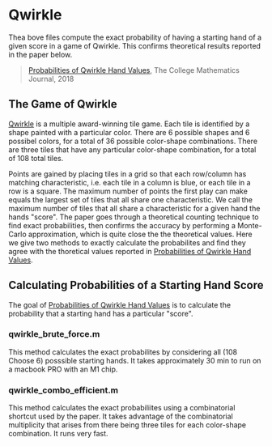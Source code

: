 # Qwirkle
Thea bove files compute the exact probability of having a starting hand of a given score in a game of Qwirkle. This confirms theoretical results reported in the paper below.

> [Probabilities of Qwirkle Hand Values](https://www.tandfonline.com/doi/abs/10.1080/07468342.2018.1490592?journalCode=ucmj20), The College Mathematics Journal, 2018

## The Game of Qwirkle
[Qwirkle](https://en.wikipedia.org/wiki/Qwirkle) is a multiple award-winning tile game. Each tile is identified by a shape painted with a particular color. There are 6 possible shapes and 6 possibel colors, for a total of 36 possible color-shape combinations. There are three tiles that have any particular color-shape combination, for a total of 108 total tiles.

Points are gained by placing tiles in a grid so that each row/column has matching characteristic, i.e. each tile in a column is blue, or each tile in a row is a square. The maximum number of points the first play can make equals the largest set of tiles that all share one characteristic. We call the maximum number of tiles that all share a characteristic for a given hand the hands "score". The paper goes through a theoretical counting technique to find exact probabilities, then confirms the accuracy by performing a Monte-Carlo approximation, which is quite close the the theoretical values. Here we give two methods to exactly calculate the probabilites and find they agree with the thoretical values reported in [Probabilities of Qwirkle Hand Values](https://www.tandfonline.com/doi/abs/10.1080/07468342.2018.1490592?journalCode=ucmj20).

## Calculating Probabilities of a Starting Hand Score
The goal of [Probabilities of Qwirkle Hand Values](https://www.tandfonline.com/doi/abs/10.1080/07468342.2018.1490592?journalCode=ucmj20) is to calculate the probability that a starting hand has a particular "score".

### qwirkle_brute_force.m
This method calculates the exact probabilites by considering all (108 Choose 6) posssible starting hands. It takes approximately 30 min to run on a macbook PRO with an M1 chip.

### qwirkle_combo_efficient.m
This method calculates the exact probabiliites using a combinatorial shortcut used by the paper. It takes advantage of the combinatorial multiplicity that arises from there being three tiles for each color-shape combination. It runs very fast.
